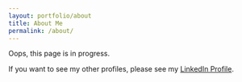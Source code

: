 ```yaml
---
layout: portfolio/about
title: About Me
permalink: /about/
---
```


Oops, this page is in progress. 

If you want to see my other profiles, please see my [LinkedIn Profile](https://www.linkedin.com/in/adyan-muhammad-475846157/).